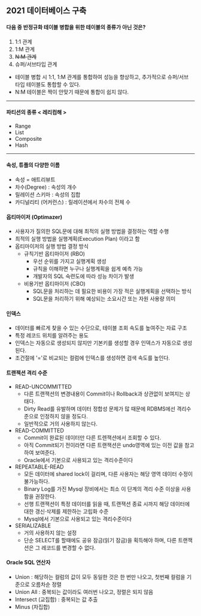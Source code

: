 ## 2021 데이터베이스 구축

####  다음 중 반정규화 테이블 병합을 위한 테이블의 종류가 아닌 것은?
1. 1:1 관계 
2. 1:M 관계
3. ~~N:M 관계~~
4. 슈퍼/서브타입 관계

- 테이블 병합 시 1:1, 1:M 관계를 통합하여 성능을 향상하고, 추가적으로 슈퍼/서브 타입 테이블도 통합할 수 있다. 
- N:M 테이블은 짝이 안맞기 때문에 통합이 쉽지 않다.
<hr/>

#### 파티션의 종류 < 레리컴해 >
- Range
- List
- Composite
- Hash
<hr/>

#### 속성, 튜플의 다양한 이름
- 속성 = 애트리뷰트
- 차수(Degree) : 속성의 개수
- 릴레이션 스키마 : 속성의 집합
- 카디널리티 (어커런스) : 릴레이션에서 차수의 전체 수

#### 옵티마이저 (Optimazer)
- 사용자가 질의한 SQL문에 대해 최적의 실행 방법을 결정하는 역할 수행
- 최적의 실행 방법을 실행계획(Execution Plan) 이라고 함
- 옵티마이저의 실행 방법 결정 방식
  - 규칙기반 옵티마이저 (RBO)
    - 우선 순위를 가지고 실행계획 생성
    - 규칙을 이해하면 누구나 실행계획을 쉽게 예측 가능
    -  개발자의 SQL 숙련도에 따라 성능 차이가 발생
  - 비용기반 옵티마이저 (CBO) 
    - SQL문을 처리하는 데 필요한 비용이 가장 적은 실행계획을 선택하는 방식
    - SQL문을 처리하기 위해 예상되는 소요시간 또는 자원 사용량 의미

#### 인덱스
- 데이터를 빠르게 찾을 수 있는 수단으로, 테이블 조회 속도를 높여주는 자료 구조
- 특정 레코드 위치를 알려주는 용도
- 인덱스는 자동으로 생성되지 않지만 기본키를 생성할 경우 인덱스가 자동으로 생성된다.
- 조건절에 '='로 비교되는 컬럼에 인덱스를 생성하면 검색 속도를 높인다.

#### 트랜젝션 격리 수준
- READ-UNCOMMITTED 
  - 다른 트랜잭션의 변경내용이 Commit이나 Rollback과 상관없이 보여지는 상태다. 
  - Dirty Read를 유발하며 데이터 정합성 문제가 많 때문에 RDBMS에선 격리수준으로 인정하지 않을 정도다. 
  - 일반적으로 거의 사용하지 않는다.
- READ-COMMITTED
  - Commit이 완료된 데이터만 다른 트렌잭션에서 조회할 수 있다. 
  - 아직 Commit되기 전이라면 다른 트랜잭션은 undo영역에 있는 이전 값을 참고하여 보여준다.
  - Oracle에서 기본으로 사용되고 있는 격리수준이다
- REPEATABLE-READ
  - 모든 데이터에 shared lock이 걸리며, 다른 사용자는 해당 영역 데이터 수정이 불가능하다.
  - Binary Log를 가진 Mysql 장비에서는 최소 이 단계의 격리 수준 이상을 사용함을 권장한다.
  - 선행 트랜잭션이 특정 데이터를 읽을 때, 트랜잭션 종료 시까지 해당 데이터에 대한 갱신·삭제를 제한하는 고립화 수준
  - Mysql에서 기본으로 사용되고 있는 격리수준이다
- SERIALIZABLE
  - 거의 사용하지 않는 설정
  - 단순 SELECT를 할때에도 공유 잠금(읽기 잠금)을 획득해야 하며, 다른 트랜잭션은 그 레코드를 변경할 수 없다.

#### Oracle SQL 연산자
- Union : 해당하는 컬럼의 값이 모두 동일한 것은 한 번만 나오고, 첫번째 컬럼을 기준으로 오름차순 정렬
- Union All : 중복되는 값이라도 여러번 나오고, 정렬은 되지 않음
- Intersect (교집합) : 중복되는 값 추출
- Minus (차집합)











